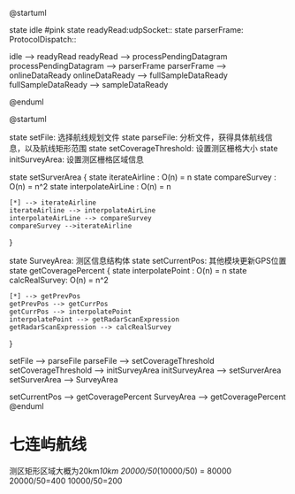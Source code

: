 @startuml

state idle #pink
state readyRead:udpSocket::
state parserFrame: ProtocolDispatch::

idle --> readyRead
readyRead --> processPendingDatagram
processPendingDatagram --> parserFrame
parserFrame --> onlineDataReady
onlineDataReady --> fullSampleDataReady
fullSampleDataReady --> sampleDataReady

@enduml

@startuml

state setFile: 选择航线规划文件
state parseFile: 分析文件，获得具体航线信息，以及航线矩形范围
state setCoverageThreshold: 设置测区栅格大小
state initSurveyArea: 设置测区栅格区域信息

state setSurverArea { 
    state iterateAirline : O(n) = n
    state compareSurvey : O(n) = n^2
    state interpolateAirLine : O(n) = n

    [*] --> iterateAirline
    iterateAirline --> interpolateAirLine
    interpolateAirLine --> compareSurvey
    compareSurvey -->iterateAirline

}

state SurveyArea: 测区信息结构体
state setCurrentPos: 其他模块更新GPS位置
state getCoveragePercent {
    state interpolatePoint : O(n) = n
    state calcRealSurvey: O(n) = n^2

    [*] --> getPrevPos
    getPrevPos --> getCurrPos
    getCurrPos --> interpolatePoint
    interpolatePoint --> getRadarScanExpression
    getRadarScanExpression --> calcRealSurvey
}

setFile --> parseFile
parseFile --> setCoverageThreshold
setCoverageThreshold --> initSurveyArea
initSurveyArea --> setSurverArea
setSurverArea --> SurveyArea

setCurrentPos --> getCoveragePercent
SurveyArea --> getCoveragePercent
@enduml


# 七连屿航线
测区矩形区域大概为20km*10km
20000/50*(10000/50) = 80000
20000/50=400
10000/50=200

